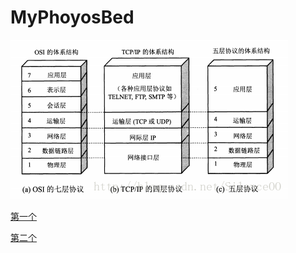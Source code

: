 # MyPhoyosBed
![sc](计算机网络images/20170822222325781.png)

[第一个](计算机网络学习/计算机网络理解.md)

[第二个](F:\github文件\MyPhoyosBed\Export-4f4c2c04-7aab-4473-8fa1-8766e0fc41aa\5-b3772cd2-c6c8-4d4d-8877-fd31ddeebc49.md)

